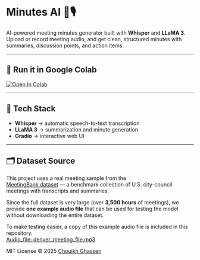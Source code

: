 # Minutes AI 🧠🎙️

AI-powered meeting minutes generator built with **Whisper** and **LLaMA 3**.  
Upload or record meeting audio, and get clean, structured minutes with summaries, discussion points, and action items.

---

## 🚀 Run it in Google Colab
[![Open In Colab](https://colab.research.google.com/assets/colab-badge.svg)](https://colab.research.google.com/github/Chouikh-Ghassen/minutes-ai/blob/main/minutes_ai.ipynb)

---

## 🧩 Tech Stack
- **Whisper** → automatic speech-to-text transcription  
- **LLaMA 3** → summarization and minute generation  
- **Gradio** → interactive web UI  

---

## 🗂️ Dataset Source

This project uses a real meeting sample from the  
[MeetingBank dataset](https://huggingface.co/datasets/huuuyeah/MeetingBank_Audio) — a benchmark collection of U.S. city-council meetings with transcripts and summaries.

Since the full dataset is very large (over **3,500 hours** of meetings), we provide **one example audio file** that can be used for testing the model without downloading the entire dataset.

To make testing easier, a copy of this example audio file is included in this repository.  
[Audio_file: denver_meeting_file.mp3](https://drive.google.com/file/d/1-R5EBNuebkcH_3gbTJXLpoqN30ZcGt95/view?usp=drive_link)

MIT License © 2025 [Chouikh Ghassen](https://github.com/Chouikh-Ghassen)
